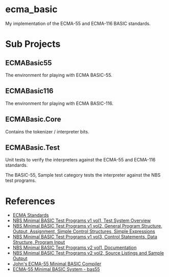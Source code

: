 # ecma_basic
My implementation of the ECMA-55 and ECMA-116 BASIC standards.

# Sub Projects

## ECMABasic55

The environment for playing with ECMA BASIC-55.

## ECMABasic116

The environment for playing with ECMA BASIC-116.

## ECMABasic.Core

Contains the tokenizer / interpreter bits.

## ECMABasic.Test

Unit tests to verify the interpreters against the ECMA-55 and ECMA-116 standards.

The BASIC-55, Sample test category tests the interpreter against the NBS test programs.

# References

* [ECMA Standards](https://www.ecma-international.org/publications-and-standards/standards/)
* [NBS Minimal BASIC Test Programs v1 vol1, Test System Overview](https://nvlpubs.nist.gov/nistpubs/Legacy/IR/nbsir78-1420-1.pdf)
* [NBS Minimal BASIC Test Programs v1 vol2, General Program Structure, Output, Assignment, Simple Control Structures, Simple Expressions](https://www.govinfo.gov/content/pkg/GOVPUB-C13-d18a3ec7d1e82bd2a5ed110c7d52b3b0/pdf/GOVPUB-C13-d18a3ec7d1e82bd2a5ed110c7d52b3b0.pdf)
* [NBS Minimal BASIC Test Programs v1 vol3, Control Statements, Data Structure, Program Input](https://www.govinfo.gov/content/pkg/GOVPUB-C13-362a101fac7df281372bcfc48b171007/pdf/GOVPUB-C13-362a101fac7df281372bcfc48b171007.pdf)
* [NBS Minimal BASIC Test Programs v2 vol1, Documentation](https://nvlpubs.nist.gov/nistpubs/Legacy/SP/nbsspecialpublication500-70v1.pdf)
* [NBS Minimal BASIC Test Programs v2 vol2, Source Listings and Sample Output](https://www.govinfo.gov/content/pkg/GOVPUB-C13-80893981584ab9bc20fb7cf7814c635a/pdf/GOVPUB-C13-80893981584ab9bc20fb7cf7814c635a.pdf)
* [John's ECMA-55 Minimal BASIC Compiler](https://buraphakit.sourceforge.io/BASIC.shtml)
* [ECMA-55 Minimal BASIC System - bas55](https://jorgicor.niobe.org/bas55/)
